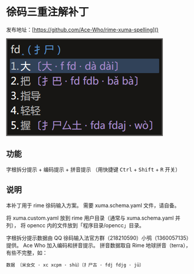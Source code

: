 # 徐码三重注解补丁

发布地址：[https://github.com/Ace-Who/rime-xuma-spelling]()

![效果图](demo.png)

## 功能

字根拆分提示 + 编码提示 + 拼音提示
（用快捷键 <kbd>Ctrl</kbd> + <kbd>Shift</kbd> + <kbd>R</kbd> 开关）

## 说明

本补丁用于 rime 徐码输入方案。
需要 xuma.schema.yaml 文件，请自备。

将 xuma.custom.yaml 放到 rime 用户目录（通常与 xuma.schema.yaml 并列），
将 opencc 内的文件放到「程序目录/opencc」目录。

字根拆分提示数据由 QQ 徐码输入法官方群（218210590）小鸮（1360057135）提供。
Ace Who 加入编码和拼音提示。
拼音数据取自 Rime 地球拼音（terra），有些不完整，如：

```
数据 〔米女攵 · xc xcpm · shù〕〔扌尸古 · fdj fdjg · jū〕
```
